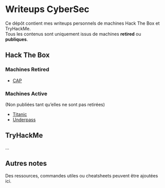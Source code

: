 # Writeups CyberSec

Ce dépôt contient mes writeups personnels de machines Hack The Box et TryHackMe.  
Tous les contenus sont uniquement issus de machines **retired** ou **publiques**.

## Hack The Box

### Machines Retired
- [CAP](HTB/retired/CAP/README.md)


### Machines Active
(Non publiées tant qu’elles ne sont pas retirées)
- [Titanic](HTB/active/Titanic/README.md)
- [Underpass](HTB/active/Underpass/README.md)

## TryHackMe
...

## Autres notes
Des ressources, commandes utiles ou cheatsheets peuvent être ajoutées ici.
